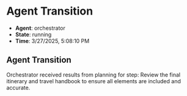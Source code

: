 # Agent Transition

- **Agent**: orchestrator
- **State**: running
- **Time**: 3/27/2025, 5:08:10 PM

## Agent Transition

Orchestrator received results from planning for step: Review the final itinerary and travel handbook to ensure all elements are included and accurate.

